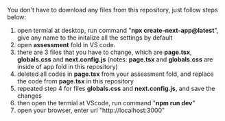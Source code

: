 You don't have to download any files from this repository, just follow steps below:

1. open termial at desktop, run command "**npx create-next-app@latest**", give any name to the initalize all the settings by default
2. open **assessment** fold in VS code.
3. there are 3 files that you have to change, which are **page.tsx**, **globals.css** and **next.config.js** (notes: **page.tsx** and **globals.css** are inside of app fold in this repository)
4. deleted all codes in **page.tsx** from your assessment fold, and replace the code from **page.tsx** in this repository
5. repeated step 4 for files **globals.css** and **next.config.js**, and save the changes
6. then open the termial at VScode, run command "**npm run dev**"
7. open your browser, enter url "http://localhost:3000"

